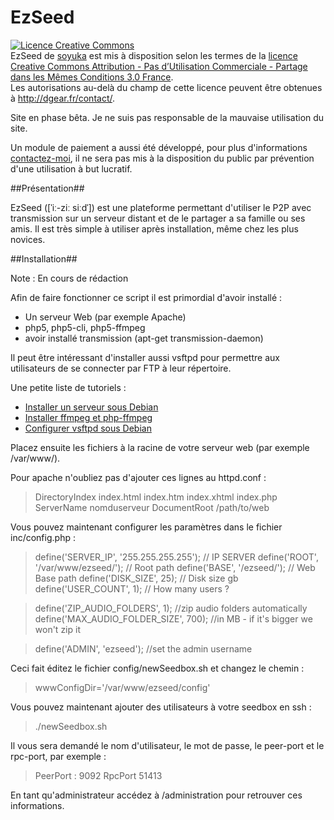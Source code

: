 EzSeed
======

<a rel="license" href="http://creativecommons.org/licenses/by-nc-sa/3.0/fr/"><img alt="Licence Creative Commons" style="border-width:0" src="http://i.creativecommons.org/l/by-nc-sa/3.0/fr/88x31.png" /></a><br /><span xmlns:dct="http://purl.org/dc/terms/" property="dct:title">EzSeed</span> de <a xmlns:cc="http://creativecommons.org/ns#" href="https://github.com/soyuka/EzSeed/" property="cc:attributionName" rel="cc:attributionURL">soyuka</a> est mis à disposition selon les termes de la <a rel="license" href="http://creativecommons.org/licenses/by-nc-sa/3.0/fr/">licence Creative Commons Attribution - Pas d’Utilisation Commerciale - Partage dans les Mêmes Conditions 3.0 France</a>.<br />Les autorisations au-delà du champ de cette licence peuvent être obtenues à <a xmlns:cc="http://creativecommons.org/ns#" href="http://dgear.fr/contact/" rel="cc:morePermissions">http://dgear.fr/contact/</a>.

Site en phase bêta. Je ne suis pas responsable de la mauvaise utilisation du site.

Un module de paiement a aussi été développé, pour plus d'informations <a href="http://dgear.fr/contact">contactez-moi</a>, il ne sera
pas mis à la disposition du public par prévention d'une utilisation à but lucratif.

##Présentation##

EzSeed ([ˈiː-ziː siːdˈ]) est une plateforme permettant d'utiliser le P2P avec transmission 
sur un serveur distant et de le partager a sa famille ou ses amis. Il est très simple à utiliser après installation, 
même chez les plus novices.

##Installation##

Note : En cours de rédaction

Afin de faire fonctionner ce script il est primordial d'avoir installé :
- Un serveur Web (par exemple Apache)
- php5, php5-cli, php5-ffmpeg
- avoir installé transmission (apt-get transmission-daemon)

Il peut être intéressant d'installer aussi vsftpd pour permettre aux utilisateurs de se connecter par FTP à leur répertoire.

Une petite liste de tutoriels :
- <a href="http://www.lafermeduweb.net/billet/tutorial-creer-un-serveur-web-complet-sous-debian-1-apache-160.html">Installer un serveur sous Debian</a>
- <a href="http://d.stavrovski.net/blog/installing-ffmpeg-and-php-ffmpeg-in-debian-6-squeeze/">Installer ffmpeg et php-ffmpeg</a>
- <a href="www.admin-debian.com/ftp/vsftpd-un-serveur-ftp-hautement-securise/">Configurer vsftpd sous Debian</a>

Placez ensuite les fichiers à la racine de votre serveur web (par exemple /var/www/).

Pour apache n'oubliez pas d'ajouter ces lignes au httpd.conf :
>DirectoryIndex index.html index.htm index.xhtml index.php
>ServerName nomduserveur
>DocumentRoot /path/to/web

Vous pouvez maintenant configurer les paramètres dans le fichier inc/config.php :

>define('SERVER_IP', '255.255.255.255'); // IP SERVER
>define('ROOT', '/var/www/ezseed/'); // Root path
>define('BASE', '/ezseed/'); // Web Base path
>define('DISK_SIZE', 25); // Disk size gb
>define('USER_COUNT', 1); // How many users ?

>define('ZIP_AUDIO_FOLDERS', 1); //zip audio folders automatically
>define('MAX_AUDIO_FOLDER_SIZE', 700); //in MB - if it's bigger we won't zip it

>define('ADMIN', 'ezseed'); //set the admin username

Ceci fait éditez le fichier config/newSeedbox.sh et changez le chemin :
>wwwConfigDir='/var/www/ezseed/config'

Vous pouvez maintenant ajouter des utilisateurs à votre seedbox en ssh :
>./newSeedbox.sh

Il vous sera demandé le nom d'utilisateur, le mot de passe, le peer-port et le rpc-port, par exemple :
>PeerPort :
>9092
>RpcPort
>51413

En tant qu'administrateur accédez à /administration pour retrouver ces informations.
